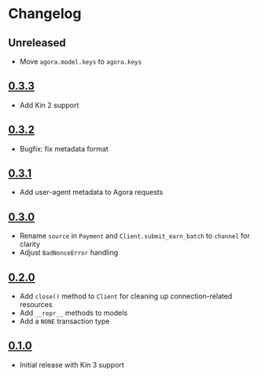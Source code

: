 # Changelog

## Unreleased
- Move `agora.model.keys` to `agora.keys`

## [0.3.3](https://github.com/kinecosystem/kin-python/releases/tag/0.3.3)
- Add Kin 2 support

## [0.3.2](https://github.com/kinecosystem/kin-python/releases/tag/0.3.2)
- Bugfix: fix metadata format

## [0.3.1](https://github.com/kinecosystem/kin-python/releases/tag/0.3.1)
- Add user-agent metadata to Agora requests

## [0.3.0](https://github.com/kinecosystem/kin-python/releases/tag/0.3.0)
- Rename `source` in `Payment` and `Client.submit_earn_batch` to `channel` for clarity
- Adjust `BadNonceError` handling

## [0.2.0](https://github.com/kinecosystem/kin-python/releases/tag/0.2.0)

- Add `close()` method to `Client` for cleaning up connection-related resources
- Add `__repr__` methods to models
- Add a `NONE` transaction type

## [0.1.0](https://github.com/kinecosystem/kin-python/releases/tag/0.1.0)

- Initial release with Kin 3 support
